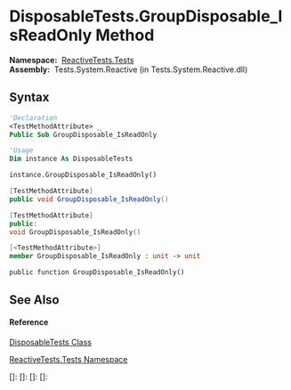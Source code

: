 # DisposableTests.GroupDisposable\_IsReadOnly Method

**Namespace:**  [ReactiveTests.Tests](ReactiveTests.Tests\ReactiveTests.Tests.md)  
**Assembly:**  Tests.System.Reactive (in Tests.System.Reactive.dll)

## Syntax

```vb
'Declaration
<TestMethodAttribute> _
Public Sub GroupDisposable_IsReadOnly
```

```vb
'Usage
Dim instance As DisposableTests

instance.GroupDisposable_IsReadOnly()
```

```csharp
[TestMethodAttribute]
public void GroupDisposable_IsReadOnly()
```

```c++
[TestMethodAttribute]
public:
void GroupDisposable_IsReadOnly()
```

```fsharp
[<TestMethodAttribute>]
member GroupDisposable_IsReadOnly : unit -> unit 
```

```jscript
public function GroupDisposable_IsReadOnly()
```

## See Also

#### Reference

[DisposableTests Class](DisposableTests\DisposableTests.md)

[ReactiveTests.Tests Namespace](ReactiveTests.Tests\ReactiveTests.Tests.md)

[]: 
[]: 
[]: 
[]: 